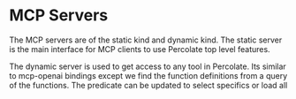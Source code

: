 # MCP Servers

The MCP servers are of the static kind and dynamic kind. The static server is the main interface for MCP clients to use Percolate top level features.

The dynamic server is used to get access to any tool in Percolate. Its similar to mcp-openai bindings except we find the function definitions from a query of the functions. The predicate can be updated to select specifics or load all

